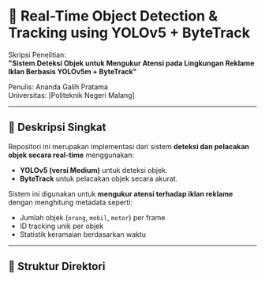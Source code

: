 # 🚀 Real-Time Object Detection & Tracking using YOLOv5 + ByteTrack

Skripsi Penelitian:  
**"Sistem Deteksi Objek untuk Mengukur Atensi pada Lingkungan Reklame Iklan Berbasis YOLOv5m + ByteTrack"**

Penulis: Ananda Galih Pratama   
Universitas: [Politeknik Negeri Malang]

---

## 📌 Deskripsi Singkat

Repositori ini merupakan implementasi dari sistem **deteksi dan pelacakan objek secara real-time** menggunakan:

- **YOLOv5 (versi Medium)** untuk deteksi objek.
- **ByteTrack** untuk pelacakan objek secara akurat.

Sistem ini digunakan untuk **mengukur atensi terhadap iklan reklame** dengan menghitung metadata seperti:
- Jumlah objek (`orang`, `mobil`, `motor`) per frame
- ID tracking unik per objek
- Statistik keramaian berdasarkan waktu

---

## 📁 Struktur Direktori


